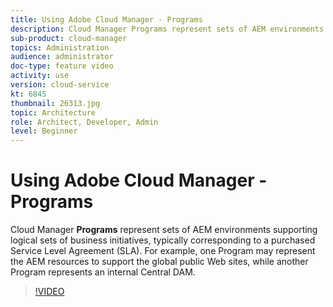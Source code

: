 ```yaml
---
title: Using Adobe Cloud Manager - Programs
description: Cloud Manager Programs represent sets of AEM environments supporting logical sets of business initiatives, typically corresponding to a purchased Service Level Agreement (SLA). For example, one Program may represent the AEM resources to support the global public Web sites, while another Program represents an internal Central DAM.
sub-product: cloud-manager
topics: Administration
audience: administrator
doc-type: feature video
activity: use
version: cloud-service
kt: 6845
thumbnail: 26313.jpg
topic: Architecture
role: Architect, Developer, Admin
level: Beginner
---
```


# Using Adobe Cloud Manager - Programs

Cloud Manager **Programs** represent sets of AEM environments supporting logical sets of business initiatives, typically corresponding to a purchased Service Level Agreement (SLA). For example, one Program may represent the AEM resources to support the global public Web sites, while another Program represents an internal Central DAM.

>[!VIDEO](https://video.tv.adobe.com/v/26313/?quality=12&learn=on&hidetitle=true)
